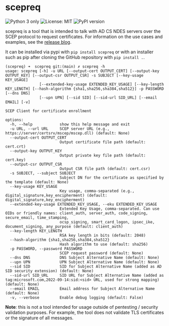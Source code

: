 # scepreq 

![Python 3 only](https://img.shields.io/badge/python-3.7+-blue.svg)
![License: MIT](https://img.shields.io/pypi/l/scepreq.svg)
![PyPI version](https://img.shields.io/pypi/v/scepreq.svg)

scepreq is a tool that is intended to talk with AD CS NDES servers over the SCEP protocol to request certificates. For information on the use cases and examples, see the [release blog](https://dirkjanm.io/extending-ad-cs-attack-surface-intune-certs/).

It can be installed via pypi with `pip install scepreq` or with an installer such as pip after cloning the GitHub repository with `pip install .`.

```
(scepreq) ➜  scepreq git:(main) ✗ scepreq -h
usage: scepreq [-h] -u URL [--output-cert OUTPUT_CERT] [--output-key OUTPUT_KEY] [--output-csr OUTPUT_CSR] -s SUBJECT [--key-usage KEY_USAGE]
               [--extended-key-usage EXTENDED_KEY_USAGE] [--key-length KEY_LENGTH] [--hash-algorithm {sha1,sha256,sha384,sha512}] -p PASSWORD [--dns DNS]
               [--upn UPN] [--sid SID] [--sid-url SID_URL] [--email EMAIL] [-v]

SCEP Client for certificate enrollment

options:
  -h, --help            show this help message and exit
  -u URL, --url URL     SCEP server URL (e.g., https://server/certsrv/mscep/mscep.dll) (default: None)
  --output-cert OUTPUT_CERT
                        Output certificate file path (default: cert.crt)
  --output-key OUTPUT_KEY
                        Output private key file path (default: cert.key)
  --output-csr OUTPUT_CSR
                        Output CSR file path (default: cert.csr)
  -s SUBJECT, --subject SUBJECT
                        Subject DN for the certificate as specified by the template (default: None)
  --key-usage KEY_USAGE
                        Key usage, comma-separated (e.g., digital_signature,key_encipherment) (default: digital_signature,key_encipherment)
  --extended-key-usage EXTENDED_KEY_USAGE, --eku EXTENDED_KEY_USAGE
                        Extended Key Usage, comma-separated. Can use OIDs or friendly names: client_auth, server_auth, code_signing, secure_email, time_stamping,
                        ocsp_signing, smart_card_logon, ipsec_ike, document_signing, any_purpose (default: client_auth)
  --key-length KEY_LENGTH
                        RSA key length in bits (default: 2048)
  --hash-algorithm {sha1,sha256,sha384,sha512}
                        Hash algorithm to use (default: sha256)
  -p PASSWORD, --password PASSWORD
                        SCEP request password (default: None)
  --dns DNS             DNS Subject Alternative Name (default: None)
  --upn UPN             UPN Subject Alternative Name (default: None)
  --sid SID             SID for Subject Alternative Name (added as AD SID security extension) (default: None)
  --sid-url SID_URL     SID URL for Subject Alternative Name (added as tag:microsoft.com,2022-09-14:sid:<sid> URL, used for strong mapping) (default: None)
  --email EMAIL         Email address for Subject Alternative Name (default: None)
  -v, --verbose         Enable debug logging (default: False)
```

**Note**: this is not a tool intended for usage outside of pentesting / security validation purposes. For example, the tool does not validate TLS certificates or the signature of all messages.